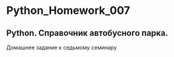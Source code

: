 # Python_Homework_007
## Python. Справочник автобусного парка. 
Домашнее задание к седьмому семинару
